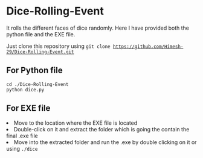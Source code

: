 # Dice-Rolling-Event
It rolls the different faces of dice randomly. Here I have provided both the python file and the EXE file.

Just clone this repository using <code>git clone https://github.com/Himesh-29/Dice-Rolling-Event.git</code>

## For Python file
```
cd ./Dice-Rolling-Event
python dice.py
```

## For EXE file
<li>Move to the location where the EXE file is located</li>
<li>Double-click on it and extract the folder which is going the contain the final .exe file</li>
<li>Move into the extracted folder and run the .exe by double clicking on it or using <code>./dice</code></li>
